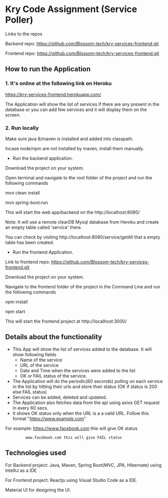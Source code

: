 # Kry Code Assignment (Service Poller)

Links to the repos


Backend repo:   https://github.com/Blossom-tech/kry-services-frontend.git

Frontend repo:  https://github.com/Blossom-tech/kry-services-frontend.git

## How to run the Application 
### 1. It's online at the following link on Heroku

https://kry-services-frontend.herokuapp.com/

The Application will show the list of services if there are any present in the database or you can add few services and it will display them on the screen.

### 2. Run locally

Make sure java 8/maven is installed and added into classpath.

Incase node/npm are not installed by maven, install them manually.

- Run the backend application.

Download the project on your system.

Open terminal and navigate to the root folder of the project and run the following commands

mvn clean install

mvn spring-boot:run

This will start the web app/backend on the http://localhost:8080/

Note: It will use a remote clearDB Mysql database from Heroku and create an empty table called 'service' there.

You can check by visiting http://localhost:8080/service/getAll that a empty table has been created.

- Run the frontend Application.

Link to frontend repo: https://github.com/Blossom-tech/kry-services-frontend.git

Download the project on your system.

Navigate to the frontend folder of the project in the Command Line and run the following commands

npm install

npm start

This will start the frontend project at http://localhost:3000/

## Details about the functionality
- This App will show the list of services added to the database. It will show following fields
  - Name of the service
  - URL of the service
  - Date and Time when the services were added to the list
  - OK or FAIL status of the service.
- The Application will do the periodic(60 seconds) polling on each service in the list by hitting their urls and store their status (OK if status is 200 else FAIL status)
- Services can be added, deleted and updated.
- The Application also fetches data from the api using axios GET request in every 60 secs.
- It shows OK status only when the URL is a a valid URL. Follow this format "https://www.example.com"

For example: https://www.facebook.com this will give OK status

             www.facebook.com this will give FAIL status

## Technologies used
For Backend project: Java, Maven, Spring Boot(MVC, JPA, Hibernate) using IntelliJ as a IDE

For Frontend project: Reactjs using Visual Studio Code as a IDE.

Material UI for designing the UI.


